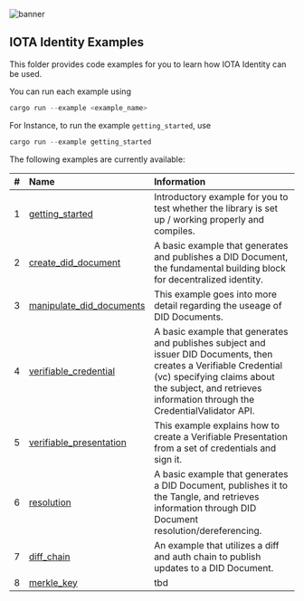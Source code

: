 ![banner](./../.meta/identity_banner.png)



## IOTA Identity Examples

This folder provides code examples for you to learn how IOTA Identity can be used.

You can run each example using 

```rust
cargo run --example <example_name>
```

For Instance, to run the example `getting_started`, use

```rust
cargo run --example getting_started
```

The following examples are currently available:

| #    | Name                                                   | Information                                                                                                                |
| :--: | :----------------------------------------------------- | :------------------------------------------------------------------------------------------------------------------------- |
| 1    | [getting_started](getting_started.rs)                  | Introductory example for you to test whether the library is set up / working properly and compiles.                        |
| 2    | [create_did_document](create_did_document.rs)          | A basic example that generates and publishes a DID Document, the fundamental building block for decentralized identity.    |
| 3    | [manipulate_did_documents](manipulate_did_document.rs) | This example goes into more detail regarding the useage of DID Documents. |
| 4    | [verifiable_credential](verifiable_credential.rs)      | A basic example that generates and publishes subject and issuer DID Documents, then creates a Verifiable Credential (vc) specifying claims about the subject, and retrieves information through the CredentialValidator API. |
| 5    | [verifiable_presentation](verifiable_presentation.rs)  | This example explains how to create a Verifiable Presentation from a set of credentials and sign it. |
| 6    | [resolution](resolution.rs)                            | A basic example that generates a DID Document, publishes it to the Tangle, and retrieves information through DID Document resolution/dereferencing. |
| 7    | [diff_chain](diff_chain.rs)                            | An example that utilizes a diff and auth chain to publish updates to a DID Document. |
| 8    | [merkle_key](merkle_key.rs)                            | tbd                        |